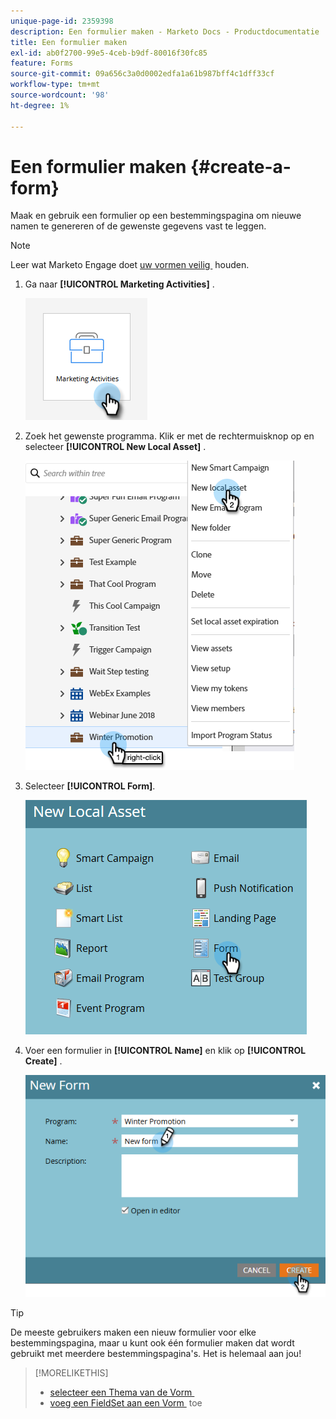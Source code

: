 ```yaml
---
unique-page-id: 2359398
description: Een formulier maken - Marketo Docs - Productdocumentatie
title: Een formulier maken
exl-id: ab0f2700-99e5-4ceb-b9df-80016f30fc85
feature: Forms
source-git-commit: 09a656c3a0d0002edfa1a61b987bff4c1dff33cf
workflow-type: tm+mt
source-wordcount: '98'
ht-degree: 1%

---
```


# Een formulier maken {#create-a-form}

Maak en gebruik een formulier op een bestemmingspagina om nieuwe namen te genereren of de gewenste gegevens vast te leggen.

>[!NOTE]
>
>Leer wat Marketo Engage doet [&#x200B; uw vormen veilig &#x200B;](https://nation.marketo.com/t5/Product-Documents/Forms-Service-Enhancements/ta-p/303670#M1038) houden.

1. Ga naar **[!UICONTROL Marketing Activities]** .

   ![](assets/create-a-form-1.png)

1. Zoek het gewenste programma. Klik er met de rechtermuisknop op en selecteer **[!UICONTROL New Local Asset]** .

   ![](assets/create-a-form-2.png)

1. Selecteer **[!UICONTROL Form]**.

   ![](assets/create-a-form-3.png)

1. Voer een formulier in **[!UICONTROL Name]** en klik op **[!UICONTROL Create]** .

   ![](assets/create-a-form-4.png)

>[!TIP]
>
>De meeste gebruikers maken een nieuw formulier voor elke bestemmingspagina, maar u kunt ook één formulier maken dat wordt gebruikt met meerdere bestemmingspagina&#39;s. Het is helemaal aan jou!

>[!MORELIKETHIS]
>
>* [&#x200B; selecteer een Thema van de Vorm &#x200B;](/help/marketo/product-docs/demand-generation/forms/creating-a-form/select-a-form-theme.md)
>* [&#x200B; voeg een FieldSet aan een Vorm &#x200B;](/help/marketo/product-docs/demand-generation/forms/form-fields/add-a-fieldset-to-a-form.md) toe
